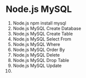 # Node.js MySQL
1. Node.js npm install mysql
2. Node.js MySQL Create Database
3. Node.js MySQL Create Table
4. Node.js MySQL Select From
5. Node.js MySQL Where
6. Node.js MySQL Order By
7. Node.js MySQL Delete
8. Node.js MySQL Drop Table
9. Node.js MySQL Update
10. 